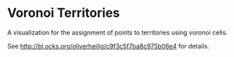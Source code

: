 Voronoi Territories
===================

A visualization for the assignment of points to territories using voronoi cells.

See <http://bl.ocks.org/oliverheilig/c9f3c5f7ba8c975b06e4> for details.
